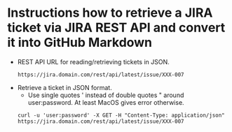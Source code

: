 # Instructions how to retrieve a JIRA ticket via JIRA REST API and convert it into GitHub Markdown

* REST API URL for reading/retrieving tickets in JSON.
  ~~~
  https://jira.domain.com/rest/api/latest/issue/XXX-007
  ~~~
* Retrieve a ticket in JSON format.
  * Use single quotes ' instead of double quotes " around user:password. At least MacOS gives error otherwise.
  ~~~
  curl -u 'user:password' -X GET -H "Content-Type: application/json" https://jira.domain.com/rest/api/latest/issue/XXX-007
  ~~~

